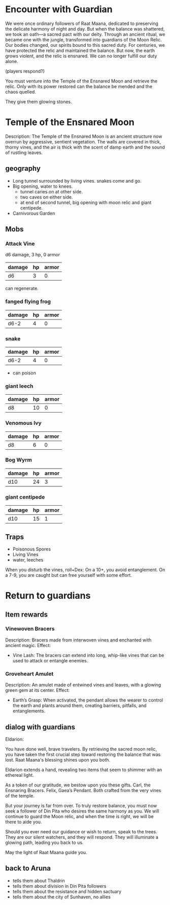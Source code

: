 # Encounter with Guardian

We were once ordinary followers of Raat Maana, dedicated to preserving the
delicate harmony of night and day.
But when the balance was shattered, we took an oath—a sacred pact with our deity.
Through an ancient ritual, we became one with the jungle,
transformed into guardians of the Moon Relic.
Our bodies changed, our spirits bound to this sacred duty.
For centuries, we have protected the relic and maintained the balance.
But now, the earth grows violent, and the relic is ensnared.
We can no longer fulfill our duty alone.

(players respond?)

You must venture into the Temple of the Ensnared Moon and retrieve the relic.
Only with its power restored can the balance be mended and the chaos quelled.

They give them glowing stones.


# Temple of the Ensnared Moon

Description:
The Temple of the Ensnared Moon is an ancient structure now overrun
by aggressive, sentient vegetation.
The walls are covered in thick, thorny vines, and the air is thick
with the scent of damp earth and the sound of rustling leaves.

## geography

* Long tunnel surrounded by living vines. snakes come and go.
* Big opening, water to knees.
  * tunnel caries on at other side.
  * two caves on either side.
  * at end of second tunnel, big opening with moon relic and giant centipede.
* Carnivorous Garden

## Mobs

### Attack Vine

d6 damage, 3 hp, 0 armor

| damage  | hp | armor |
| ------- | -- | ----- |
| d6      |  3 |    0  |

can regenerate.

### fanged flying frog

| damage  | hp | armor |
| ------- | -- | ----- |
| d6-2    |  4 |    0  |

### snake

| damage  | hp | armor |
| ------- | -- | ----- |
| d6-2    |  4 |    0  |

* can poison

### giant leech

| damage  | hp | armor |
| ------- | -- | ----- |
| d8      | 10 |    0  |

### Venomous Ivy

| damage  | hp | armor |
| ------- | -- | ----- |
| d8      |  6 |    0  |

### Bog Wyrm

| damage  | hp | armor |
| ------- | -- | ----- |
| d10     | 24 |    3  |

### giant centipede

| damage  | hp  | armor |
| ------- | --- | ----- |
| d10     |  15 |    1  |


## Traps

* Poisonous Spores
* Living Vines
* water, leeches

When you disturb the vines, roll+Dex:
On a 10+, you avoid entanglement.
On a 7-9, you are caught but can free yourself with some effort.


# Return to guardians

## Item rewards

### Vinewoven Bracers

Description: Bracers made from interwoven vines and enchanted with ancient magic.
Effect:
* Vine Lash: The bracers can extend into long, whip-like vines that can be used to attack or entangle enemies.

### Groveheart Amulet

Description: An amulet made of entwined vines and leaves, with a glowing green gem at its center.
Effect:

* Earth’s Grasp: When activated, the pendant allows the wearer to control the earth and plants around them, creating barriers, pitfalls, and entanglements.

## dialog with guardians

Eldarion:

You have done well, brave travelers.
By retrieving the sacred moon relic, you have taken the first crucial step toward
restoring the balance that was lost.
Raat Maana's blessing shines upon you both.

Eldarion extends a hand, revealing two items that seem to shimmer with an ethereal light.

As a token of our gratitude, we bestow upon you these gifts.
Carl, the Ensnaring Bracers.
Felix, Gaea’s Pendant.
Both crafted from the very vines of the temple.

But your journey is far from over.
To truly restore balance, you must now seek a follower of Din Pita
who desires the same harmony as you.
We will continue to guard the Moon relic,
and when the time is right, we will be there to aide you.

Should you ever need our guidance or wish to return, speak to the trees.
They are our silent watchers, and they will respond.
They will illuminate a glowing path, leading you back to us.

May the light of Raat Maana guide you.

## back to Aruna

* tells them about Thaldrin
* tells them about division in Din Pita followers
* tells them about the resistance and hidden sactuary
* tells them about the city of Sunhaven, no allies
